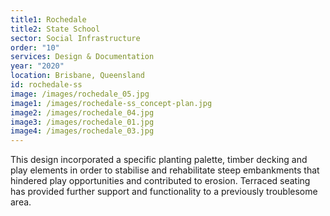 ```yaml
---
title1: Rochedale
title2: State School
sector: Social Infrastructure
order: "10"
services: Design & Documentation
year: "2020"
location: Brisbane, Queensland
id: rochedale-ss
image: /images/rochedale_05.jpg
image1: /images/rochedale-ss_concept-plan.jpg
image2: /images/rochedale_04.jpg
image3: /images/rochedale_01.jpg
image4: /images/rochedale_03.jpg
---
```


This design incorporated a specific planting palette, timber
decking and play elements in order to stabilise and rehabilitate steep
embankments that hindered play opportunities and contributed to erosion.
Terraced seating has provided further support and functionality to a
previously troublesome area.
